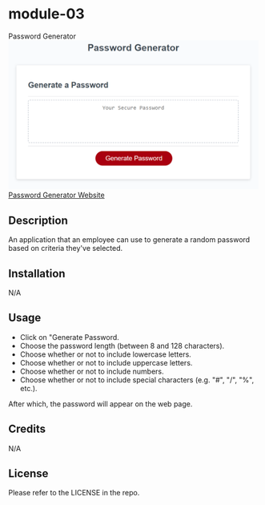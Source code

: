 # module-03
Password Generator  
<img src="./assets/images/Capture.PNG" alt="Image of a password generating website" width=500px>  
[Password Generator Website](https://kevinchogan.github.io/module-03/)

## Description

An application that an employee can use to generate a random password based on criteria they've selected.

## Installation

N/A

## Usage

* Click on "Generate Password.
* Choose the password length (between 8 and 128 characters).
* Choose whether or not to include lowercase letters.
* Choose whether or not to include uppercase letters.
* Choose whether or not to include numbers.
* Choose whether or not to include special characters (e.g. "#", "/", "%", etc.).  

After which, the password will appear on the web page.

## Credits

N/A

## License

Please refer to the LICENSE in the repo.

